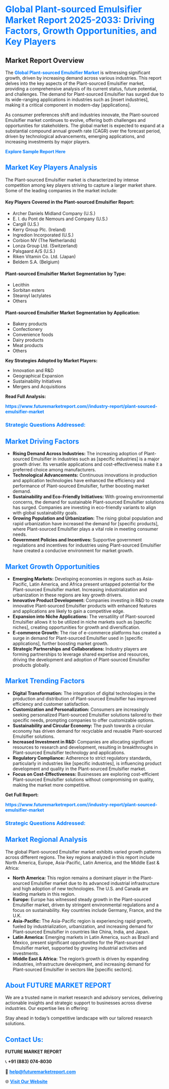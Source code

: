 <h1 style="color: #007BFF;">Global Plant-sourced Emulsifier Market Report 2025-2033: Driving Factors, Growth Opportunities, and Key Players</h1>

<section id="overview">
<h2>Market Report Overview</h2>
<p>The <a href="https://www.futuremarketreport.com//industry-report/plant-sourced-emulsifier-market" style="color: #007BFF; text-decoration: none;"><strong>Global Plant-sourced Emulsifier Market</strong></a> is witnessing significant growth, driven by increasing demand across various industries. This report delves into the key aspects of the Plant-sourced Emulsifier market, providing a comprehensive analysis of its current status, future potential, and challenges. The demand for Plant-sourced Emulsifier has surged due to its wide-ranging applications in industries such as [insert industries], making it a critical component in modern-day [applications].</p>
<p>As consumer preferences shift and industries innovate, the Plant-sourced Emulsifier market continues to evolve, offering both challenges and opportunities for stakeholders. The global market is expected to expand at a substantial compound annual growth rate (CAGR) over the forecast period, driven by technological advancements, emerging applications, and increasing investments by major players.</p>
</section>

<section id="overview">
<p><a href="https://www.futuremarketreport.com//request-sample/reportId=53895" style="color: #007BFF; text-decoration: none;"><strong>Explore Sample Report Here</strong></a></p>
</section>

<section id="key-players">
<h2 style="color: #007BFF;">Market Key Players Analysis</h2>
<p>The Plant-sourced Emulsifier market is characterized by intense competition among key players striving to capture a larger market share. Some of the leading companies in the market include:</p>
<h4>Key Players Covered in the Plant-sourced Emulsifier Report:</h4>
<ul><li>Archer Daniels Midland Company (U.S.)</li><li>E. I. du Pont de Nemours and Company (U.S.)</li><li>Cargill (U.S.)</li><li>Kerry Group Plc. (Ireland)</li><li>Ingredion Incorporated (U.S.)</li><li>Corbion NV (The Netherlands)</li><li>Lonza Group Ltd. (Switzerland)</li><li>Palsgaard A/S (U.S.)</li><li>Riken Vitamin Co. Ltd. (Japan)</li><li>Beldem S.A. (Belgium)</li></ul>
<h4>Plant-sourced Emulsifier Market Segmentation by Type:</h4>
<ul><li>Lecithin</li><li>Sorbitan esters</li><li>Stearoyl lactylates</li><li>Others</li></ul>

<h4>Plant-sourced Emulsifier Market Segmentation by Application:</h4>
<ul><li>Bakery products</li><li>Confectionery</li><li>Convenience foods</li><li>Dairy products</li><li>Meat products</li><li>Others</li></ul>
<p><strong>Key Strategies Adopted by Market Players:</strong></p>
<ul>
<li>Innovation and R&D</li>
<li>Geographical Expansion</li>
<li>Sustainability Initiatives</li>
<li>Mergers and Acquisitions</li>
</ul>
</section>

<section>
<p><strong>Read Full Analysis: </strong></p><a href="https://www.futuremarketreport.com//industry-report/plant-sourced-emulsifier-market" style="color: #007BFF; text-decoration: none;"><strong>https://www.futuremarketreport.com//industry-report/plant-sourced-emulsifier-market</strong></a>
<h3 style="color: #007BFF;">Strategic Questions Addressed:</h3>
</section>

<section id="driving-factors">
<h2 style="color: #007BFF;">Market Driving Factors</h2>
<ul>
<li><strong>Rising Demand Across Industries:</strong> The increasing adoption of Plant-sourced Emulsifier in industries such as [specific industries] is a major growth driver. Its versatile applications and cost-effectiveness make it a preferred choice among manufacturers.</li>
<li><strong>Technological Advancements:</strong> Continuous innovations in production and application technologies have enhanced the efficiency and performance of Plant-sourced Emulsifier, further boosting market demand.</li>
<li><strong>Sustainability and Eco-Friendly Initiatives:</strong> With growing environmental concerns, the demand for sustainable Plant-sourced Emulsifier solutions has surged. Companies are investing in eco-friendly variants to align with global sustainability goals.</li>
<li><strong>Growing Population and Urbanization:</strong> The rising global population and rapid urbanization have increased the demand for [specific products], where Plant-sourced Emulsifier plays a vital role in meeting consumer needs.</li>
<li><strong>Government Policies and Incentives:</strong> Supportive government regulations and incentives for industries using Plant-sourced Emulsifier have created a conducive environment for market growth.</li>
</ul>
</section>

<section id="growth-opportunities">
<h2 style="color: #007BFF;">Market Growth Opportunities</h2>
<ul>
<li><strong>Emerging Markets:</strong> Developing economies in regions such as Asia-Pacific, Latin America, and Africa present untapped potential for the Plant-sourced Emulsifier market. Increasing industrialization and urbanization in these regions are key growth drivers.</li>
<li><strong>Innovative Product Development:</strong> Companies investing in R&D to create innovative Plant-sourced Emulsifier products with enhanced features and applications are likely to gain a competitive edge.</li>
<li><strong>Expansion into Niche Applications:</strong> The versatility of Plant-sourced Emulsifier allows it to be utilized in niche markets such as [specific niches], creating opportunities for growth and diversification.</li>
<li><strong>E-commerce Growth:</strong> The rise of e-commerce platforms has created a surge in demand for Plant-sourced Emulsifier used in [specific applications], further boosting market growth.</li>
<li><strong>Strategic Partnerships and Collaborations:</strong> Industry players are forming partnerships to leverage shared expertise and resources, driving the development and adoption of Plant-sourced Emulsifier products globally.</li>
</ul>
</section>

<section id="trending-factors">
<h2 style="color: #007BFF;">Market Trending Factors</h2>
<ul>
<li><strong>Digital Transformation:</strong> The integration of digital technologies in the production and distribution of Plant-sourced Emulsifier has improved efficiency and customer satisfaction.</li>
<li><strong>Customization and Personalization:</strong> Consumers are increasingly seeking personalized Plant-sourced Emulsifier solutions tailored to their specific needs, prompting companies to offer customizable options.</li>
<li><strong>Sustainability and Circular Economy:</strong> The push towards a circular economy has driven demand for recyclable and reusable Plant-sourced Emulsifier solutions.</li>
<li><strong>Increased Investment in R&D:</strong> Companies are allocating significant resources to research and development, resulting in breakthroughs in Plant-sourced Emulsifier technology and applications.</li>
<li><strong>Regulatory Compliance:</strong> Adherence to strict regulatory standards, particularly in industries like [specific industries], is influencing product development and quality in the Plant-sourced Emulsifier market.</li>
<li><strong>Focus on Cost-Effectiveness:</strong> Businesses are exploring cost-efficient Plant-sourced Emulsifier solutions without compromising on quality, making the market more competitive.</li>
</ul>
</section>

<section>
<p><strong>Get Full Report: </strong></p><a href="https://www.futuremarketreport.com//industry-report/plant-sourced-emulsifier-market" style="color: #007BFF; text-decoration: none;"><strong>https://www.futuremarketreport.com//industry-report/plant-sourced-emulsifier-market</strong></a>
<h3 style="color: #007BFF;">Strategic Questions Addressed:</h3>
</section>


<section id="regional-analysis">
<h2 style="color: #007BFF;">Market Regional Analysis</h2>
<p>The global Plant-sourced Emulsifier market exhibits varied growth patterns across different regions. The key regions analyzed in this report include North America, Europe, Asia-Pacific, Latin America, and the Middle East & Africa:</p>
<ul>
<li><strong>North America:</strong> This region remains a dominant player in the Plant-sourced Emulsifier market due to its advanced industrial infrastructure and high adoption of new technologies. The U.S. and Canada are leading markets in this region.</li>
<li><strong>Europe:</strong> Europe has witnessed steady growth in the Plant-sourced Emulsifier market, driven by stringent environmental regulations and a focus on sustainability. Key countries include Germany, France, and the U.K.</li>
<li><strong>Asia-Pacific:</strong> The Asia-Pacific region is experiencing rapid growth, fueled by industrialization, urbanization, and increasing demand for Plant-sourced Emulsifier in countries like China, India, and Japan.</li>
<li><strong>Latin America:</strong> Emerging markets in Latin America, such as Brazil and Mexico, present significant opportunities for the Plant-sourced Emulsifier market, supported by growing industrial activities and investments.</li>
<li><strong>Middle East & Africa:</strong> The region’s growth is driven by expanding industries, infrastructure development, and increasing demand for Plant-sourced Emulsifier in sectors like [specific sectors].</li>
</ul>
</section>

<footer>
<h2 style="color: #007BFF;">About FUTURE MARKET REPORT</h2>
<p>We are a trusted name in market research and advisory services, delivering actionable insights and strategic support to businesses across diverse industries. Our expertise lies in offering:</p>

<p>Stay ahead in today’s competitive landscape with our tailored research solutions.</p>

<h2 style="color: #007BFF;">Contact Us:</h2>
<p><strong>FUTURE MARKET REPORT</strong></p>
<p>📞 <strong>+91 (883) 074-8030</strong></p>
<p>📧 <strong><a href="mailto:help@futuremarketreport.com" style="color: #007BFF;">help@futuremarketreport.com</a></strong></p>
<p>🌐 <strong><a href="https://www.futuremarketreport.com/" style="color: #007BFF;">Visit Our Website</a></strong></p>
</footer>